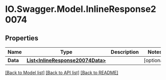 # IO.Swagger.Model.InlineResponse20074
## Properties

Name | Type | Description | Notes
------------ | ------------- | ------------- | -------------
**Data** | [**List&lt;InlineResponse20074Data&gt;**](InlineResponse20074Data.md) |  | [optional] 

[[Back to Model list]](../README.md#documentation-for-models) [[Back to API list]](../README.md#documentation-for-api-endpoints) [[Back to README]](../README.md)

